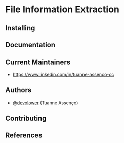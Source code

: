 # File Information Extraction

## Installing

## Documentation

## Current Maintainers

- https://www.linkedin.com/in/tuanne-assenco-cc

## Authors

- [@devolower](https://github.com/devlower) (Tuanne Assenço)

## Contributing

## References